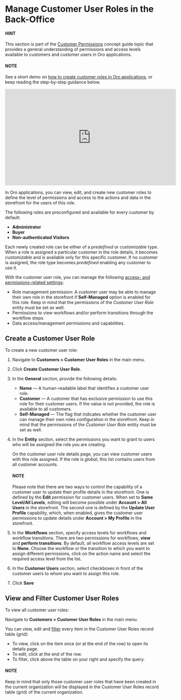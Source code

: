 <a id="user-guide-customers-customer-user-roles"></a>

# Manage Customer User Roles in the Back-Office

<!-- begin -->

#### HINT
This section is part of the [Customer Permissions](../../../concept-guides/administration/customer-permissions/index.md#concept-guide-customers-permissions) concept guide topic that provides a general understanding of permissions and access levels available to customers and customer users in Oro applications.

#### NOTE
See a short demo on <a href="https://academy.oroinc.com/media-library/create-customer-roles" target="_blank">how to create customer roles in Oro applications</a>, or keep reading the step-by-step guidance below.

<iframe width="560" height="315" src="https://www.youtube.com/embed/xBbzgDYTVUQ" frameborder="0" allowfullscreen></iframe>

In Oro applications, you can view, edit, and create new customer roles to define the level of permissions and access to the actions and data in the storefront for the users of this role.

The following roles are preconfigured and available for every customer by default:

* **Administrator**
* **Buyer**
* **Non-authenticated Visitors**

Each newly created role can be either of a *predefined* or *customizable* type. When a role is assigned a particular customer in the role details, it becomes *customizable* and is available only for this specific customer. If no customer is assigned, the role type becomes *predefined* enabling any customer to use it.

With the customer user role, you can manage the following [access- and permissions-related settings](../../system/user-management/roles/admin-capabilities.md#admin-capabilities):

* Role management permission: A customer user may be able to manage their own role in the storefront if **Self-Managed** option is enabled for this role. Keep in mind that the permissions of the *Customer User Role* entity must be set as well.
* Permissions to view workflows and/or perform transitions through the workflow steps.
* Data access/management permissions and capabilities.

<a id="user-guide-customers-customer-user-roles-create"></a>

## Create a Customer User Role

To create a new customer user role:

1. Navigate to **Customers > Customer User Roles** in the main menu.
2. Click **Create Customer User Role**.
3. In the **General** section, provide the following details:
   * **Name** — A human-readable label that identifies a customer user role.
   * **Customer** — A customer that has exclusive permission to use this role for their customer users. If the value is not provided, the role is available to all customers.
   * **Self-Managed** — The flag that indicates whether the customer user can manage their own roles configuration in the storefront. Keep in mind that the permissions of the *Customer User Role* entity must be set as well.
4. In the **Entity** section, select the permissions you want to grant to users who will be assigned the role you are creating.

   On the customer user role details page, you can view customer users with this role assigned. If the role is *global*, this list contains users from all customer accounts.

   #### NOTE
   Please note that there are two ways to control the capability of a customer user to update their profile details in the storefront. One is defined by the **Edit** permission for customer users. When set to **Same Level/All Levels**, editing will become possible under **Account > All Users** in the storefront. The second one is defined by the **Update User Profile** capability, which, when enabled, gives the customer user permissions to update details under **Account > My Profile** in the storefront.
5. In the **Workflows** section, specify access levels for workflows and workflow transitions. There are two permissions for workflows, **view** and **perform transitions**. By default, all workflow access levels are set to **None**. Choose the workflow or the transition to which you want to assign different permissions, click on the action name and select the required access level from the list.
6. In the **Customer Users** section, select checkboxes in front of the customer users to whom you want to assign this role.
7. Click **Save**

## View and Filter Customer User Roles

To view all customer user roles:

Navigate to **Customers > Customer User Roles** in the main menu.

You can view, edit and [filter](../../getting-started/navigation/record-tables.md#doc-grids-actions-filters-apply) every item in the Customer User Roles record table (grid):

* To view, click on the item once (or <i class="fa fa-eye fa-lg" aria-hidden="true"></i> at the end of the row) to open its details page.
* To edit, click <i class="fa fa-edit fa-lg" aria-hidden="true"></i> at the end of the row.
* To filter, click <i class="fa fa-filter fa-lg" aria-hidden="true"></i> above the table on your right and specify the query.

#### NOTE
Keep in mind that only those customer user roles that have been created in the current organization will be displayed in the Customer User Roles record table (grid) of the current organization.

<!-- fa-bars = fa-navicon -->
<!-- Ic Tiles is used as Set As Default in saved views, and as tiles in display layout options -->
<!-- IcPencil refers to Rename in Commerce and Inline Editing in CRM -->
<!-- Check mark in the square. -->
<!-- SortDesc is also used as drop-down arrow -->
<!-- Related Articles** -->
<!-- `Understanding Roles and Permissions <user-guide-user-management-permissions>` -->
<!-- `Create and Manage Roles <user-guide-user-management-permissions-roles--actions>` -->
<!-- `Admin and System Capabilities <admin-capabilities>` -->
<!-- finish -->
